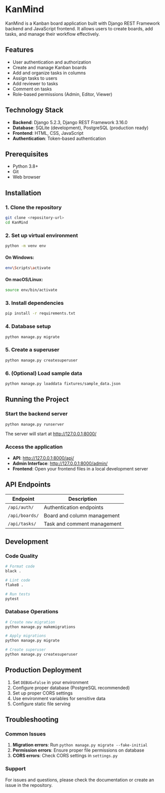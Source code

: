 # KanMind

KanMind is a Kanban board application built with Django REST Framework backend and JavaScript frontend. It allows users to create boards, add tasks, and manage their workflow effectively.

## Features

- User authentication and authorization
- Create and manage Kanban boards
- Add and organize tasks in columns
- Assign tasks to users
- Add reviewer to tasks
- Comment on tasks
- Role-based permissions (Admin, Editor, Viewer)

## Technology Stack

- **Backend**: Django 5.2.3, Django REST Framework 3.16.0
- **Database**: SQLite (development), PostgreSQL (production ready)
- **Frontend**: HTML, CSS, JavaScript
- **Authentication**: Token-based authentication

## Prerequisites

- Python 3.8+
- Git
- Web browser

## Installation

### 1. Clone the repository

```bash
git clone <repository-url>
cd KanMind
```

### 2. Set up virtual environment

```bash
python -m venv env
```

#### On Windows:
```bash
env\Scripts\activate
```

#### On macOS/Linux:
```bash
source env/bin/activate
```

### 3. Install dependencies

```bash
pip install -r requirements.txt
```

### 4. Database setup

```bash
python manage.py migrate
```

### 5. Create a superuser

```bash
python manage.py createsuperuser
```

### 6. (Optional) Load sample data

```bash
python manage.py loaddata fixtures/sample_data.json
```

## Running the Project

### Start the backend server

```bash
python manage.py runserver
```

The server will start at http://127.0.0.1:8000/

### Access the application

- **API**: http://127.0.0.1:8000/api/
- **Admin Interface**: http://127.0.0.1:8000/admin/
- **Frontend**: Open your frontend files in a local development server

## API Endpoints

| Endpoint | Description |
|----------|-------------|
| `/api/auth/` | Authentication endpoints |
| `/api/boards/` | Board and column management |
| `/api/tasks/` | Task and comment management |

## Development

### Code Quality

```bash
# Format code
black .

# Lint code  
flake8 .

# Run tests
pytest
```

### Database Operations

```bash
# Create new migration
python manage.py makemigrations

# Apply migrations
python manage.py migrate

# Create superuser
python manage.py createsuperuser
```

## Production Deployment

1. Set `DEBUG=False` in your environment
2. Configure proper database (PostgreSQL recommended)
3. Set up proper CORS settings
4. Use environment variables for sensitive data
5. Configure static file serving

## Troubleshooting

### Common Issues

1. **Migration errors**: Run `python manage.py migrate --fake-initial`
2. **Permission errors**: Ensure proper file permissions on database
3. **CORS errors**: Check CORS settings in `settings.py`

### Support

For issues and questions, please check the documentation or create an issue in the repository.

